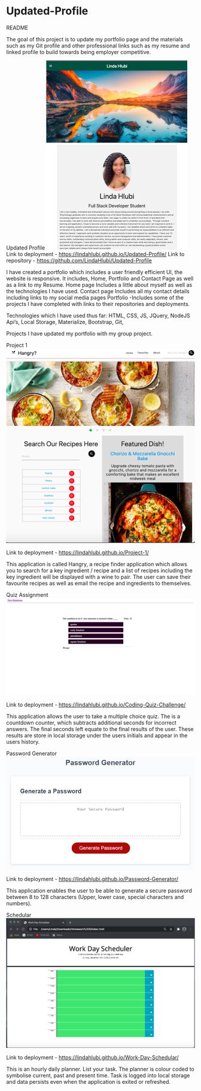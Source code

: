 # Updated-Profile
README

The goal of this project is to update my portfolio page and the materials such as my Git profile and other professional links such as my resume and linked profile to build towards being employer competitive.

Updated Profile 
<img src="./My Pics/Screen Shot 2021-01-18 at 9.32.04 pm.png">
Link to deployment - https://lindahlubi.github.io/Updated-Profile/ 
Link to repository - https://github.com/LindaHlubi/Updated-Profile

I have created a portfolio which includes a user friendly efficient UI, the website is responsive.
It includes, Home, Portfolio and Contact Page as well as a link to my Resume.
Home page
Includes a little about myself as well as the technologies I have used.
Contact page
Includes all my contact details including links to my social media pages
Portfolio
-Includes some of the projects I have completed with links to their repositories and deployments.

Technologies which I have used thus far:
HTML, CSS, JS, JQuery, NodeJS
Api’s, Local Storage, Materialize, Bootstrap, Git,

Projects
I have updated my portfolio with my group project.

Project 1
 <img src="./My Pics/Screen Shot 2021-01-11 at 11.38.16 am.png">

Link to deployment - https://lindahlubi.github.io/Project-1/

This application is called Hangry, a recipe finder application which allows you to search for a key ingredient / recipe and a list of recipes including the key ingredient will be displayed with a wine to pair. The user can save their favourite recipes as well as email the recipe and ingredients to themselves.

Quiz Assignment
<img src="./My Pics/quiz.png">

Link to deployment - https://lindahlubi.github.io/Coding-Quiz-Challenge/

This application allows the user to take a multiple choice quiz. The is a countdown counter, which subtracts additional seconds for incorrect answers. The final seconds left equate to the final results of the user. These results are store in local storage under the users initials and appear in the users history.

Password Generator
<img src="./My Pics/demo pw.png">

Link to deployment - https://lindahlubi.github.io/Password-Generator/

This application enables the user to be able to generate a secure password between 8 to 128 characters (Upper, lower case, special characters and numbers). 

Schedular
<img src="./My Pics/Schedular.png">

Link to deployment - https://lindahlubi.github.io/Work-Day-Schedular/

This is an hourly daily planner. List your task. The planner is colour coded to symbolise current, past and present time. Task is logged into local storage and data persists even when the application is exited or refreshed.
